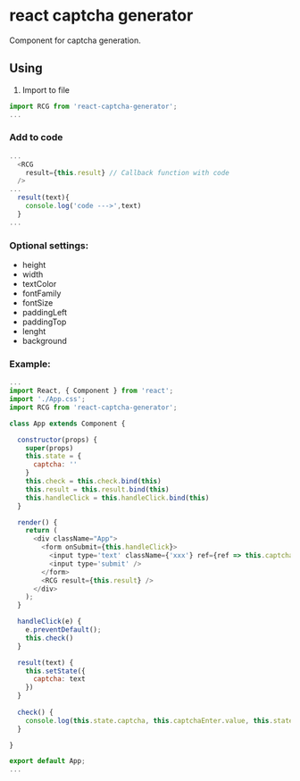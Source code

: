 # react captcha generator
Component for captcha generation.

## Using
1) Import to file
```js
import RCG from 'react-captcha-generator';
...
```
### Add to сode
```js
...
  <RCG
    result={this.result} // Callback function with code
  />
...
  result(text){
    console.log('code --->',text)
  }
...
```
### Optional settings:
* height
* width
* textColor
* fontFamily
* fontSize
* paddingLeft
* paddingTop
* lenght
* background

### Example:
```js
...
import React, { Component } from 'react';
import './App.css';
import RCG from 'react-captcha-generator';

class App extends Component {

  constructor(props) {
    super(props)
    this.state = {
      captcha: ''
    }
    this.check = this.check.bind(this)
    this.result = this.result.bind(this)
    this.handleClick = this.handleClick.bind(this)
  }

  render() {
    return (
      <div className="App">
        <form onSubmit={this.handleClick}>
          <input type='text' className={'xxx'} ref={ref => this.captchaEnter = ref} />
          <input type='submit' />
        </form>
        <RCG result={this.result} />
      </div>
    );
  }

  handleClick(e) {
    e.preventDefault();
    this.check()
  }

  result(text) {
    this.setState({
      captcha: text
    })
  }
  
  check() {
    console.log(this.state.captcha, this.captchaEnter.value, this.state.captcha === this.captchaEnter.value)
  }

}

export default App;
...
```